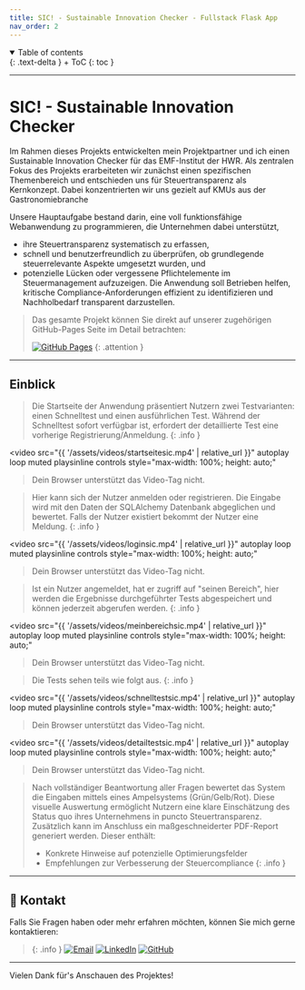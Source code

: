 ```yaml
---
title: SIC! - Sustainable Innovation Checker - Fullstack Flask App
nav_order: 2
---
```


<details open markdown="block">
{: .text-delta }
<summary>Table of contents</summary>
+ ToC
{: toc }
</details>

---

# SIC! - Sustainable Innovation Checker

Im Rahmen dieses Projekts entwickelten mein Projektpartner und ich einen Sustainable Innovation Checker für das EMF-Institut der HWR.
Als zentralen Fokus des Projekts erarbeiteten wir zunächst einen spezifischen Themenbereich und entschieden uns für Steuertransparenz als Kernkonzept. Dabei konzentrierten wir uns gezielt auf KMUs aus der Gastronomiebranche

Unsere Hauptaufgabe bestand darin, eine voll funktionsfähige Webanwendung zu programmieren, die Unternehmen dabei unterstützt,
- ihre Steuertransparenz systematisch zu erfassen,
- schnell und benutzerfreundlich zu überprüfen, ob grundlegende steuerrelevante Aspekte umgesetzt wurden, und
- potenzielle Lücken oder vergessene Pflichtelemente im Steuermanagement aufzuzeigen.
Die Anwendung soll Betrieben helfen, kritische Compliance-Anforderungen effizient zu identifizieren und Nachholbedarf transparent darzustellen.

>Das gesamte Projekt können Sie direkt auf unserer zugehörigen GitHub-Pages Seite im Detail betrachten:
>
>[![GitHub Pages](https://img.shields.io/badge/-GitHub%20Pages-181717?style=for-the-badge&logo=github&logoColor=white)](https://nayon0505.github.io/SIC-Projekt/)
{: .attention }

---

## Einblick

>Die Startseite der Anwendung präsentiert Nutzern zwei Testvarianten: einen Schnelltest und einen ausführlichen Test.
>Während der Schnelltest sofort verfügbar ist, erfordert der detaillierte Test eine vorherige Registrierung/Anmeldung.
{: .info }


<video 
  src="{{ '/assets/videos/startseitesic.mp4' | relative_url }}" 
  autoplay 
  loop 
  muted 
  playsinline 
  controls
  style="max-width: 100%; height: auto;"
>   Dein Browser unterstützt das Video-Tag nicht.

</video>

<!-- ![Diagramm]({{ site.baseurl }}/assets/images/sic_one.png)
![Diagramm]({{ site.baseurl }}/assets/images/sic_two.png) -->


>Hier kann sich der Nutzer anmelden oder registrieren. Die Eingabe wird mit den Daten der SQLAlchemy Datenbank abgeglichen und bewertet. Falls der Nutzer existiert bekommt der Nutzer eine Meldung.
{: .info }


<video 
  src="{{ '/assets/videos/loginsic.mp4' | relative_url }}" 
  autoplay 
  loop 
  muted 
  playsinline 
  controls
  style="max-width: 100%; height: auto;"
>  Dein Browser unterstützt das Video-Tag nicht.

</video>

>Ist ein Nutzer angemeldet, hat er zugriff auf "seinen Bereich", hier werden die Ergebnisse durchgeführter Tests abgespeichert und können jederzeit abgerufen werden.
{: .info }

<video 
  src="{{ '/assets/videos/meinbereichsic.mp4' | relative_url }}" 
  autoplay 
  loop 
  muted 
  playsinline 
  controls
  style="max-width: 100%; height: auto;"
>  Dein Browser unterstützt das Video-Tag nicht.

</video>

<!-- ![Diagramm]({{ site.baseurl }}/assets/images/sic_six.png) -->



<!-- ![Diagramm]({{ site.baseurl }}/assets/images/sic_three.png)
![Diagramm]({{ site.baseurl }}/assets/images/sic_four.png) -->

>Die Tests sehen teils wie folgt aus.
{: .info }

<video 
  src="{{ '/assets/videos/schnelltestsic.mp4' | relative_url }}" 
  autoplay 
  loop 
  muted 
  playsinline 
  controls
  style="max-width: 100%; height: auto;"
>  Dein Browser unterstützt das Video-Tag nicht.

</video>

<video 
  src="{{ '/assets/videos/detailtestsic.mp4' | relative_url }}" 
  autoplay 
  loop 
  muted 
  playsinline 
  controls
  style="max-width: 100%; height: auto;"
>  Dein Browser unterstützt das Video-Tag nicht.

</video>

>Nach vollständiger Beantwortung aller Fragen bewertet das System die Eingaben mittels eines Ampelsystems (Grün/Gelb/Rot).
>Diese visuelle Auswertung ermöglicht Nutzern eine klare Einschätzung des Status quo ihres Unternehmens in puncto Steuertransparenz.
>Zusätzlich kann im Anschluss ein maßgeschneiderter PDF-Report generiert werden. Dieser enthält:
>- Konkrete Hinweise auf potenzielle Optimierungsfelder
>- Empfehlungen zur Verbesserung der Steuercompliance
{: .info }

<!-- ![Diagramm]({{ site.baseurl }}/assets/images/sic_five.png)
![Diagramm]({{ site.baseurl }}/assets/images/sic_seven.png) -->

---

## 📧 Kontakt
Falls Sie Fragen haben oder mehr erfahren möchten, können Sie mich gerne kontaktieren:
 
> {: .info }
[![Email](https://img.shields.io/badge/-lenz.nayon@gmail.com-EA4335?style=for-the-badge&logo=gmail&logoColor=white)](mailto:lenz.nayon@gmail.com)
[![LinkedIn](https://img.shields.io/badge/-Nayon%20Lenz%20-0A66C2?style=for-the-badge&logo=linkedin&logoColor=white)](www.linkedin.com/in/nayon-lenz-92792530b)
[![GitHub](https://img.shields.io/badge/-@Nayon0505-181717?style=for-the-badge&logo=github&logoColor=white)](https://github.com/Nayon0505)

--- 

Vielen Dank für's Anschauen des Projektes!